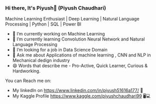 ### Hi there, It's Piyush👋 (Piyush Chaudhari)

Machine Learning Enthusiast | Deep Learning | Natural Language Processing | Python | SQL | Power BI

- 🔭 I’m currently working on Machine Learning
- 🌱 I’m currently learning Convolution Neural Network and Natural Language Processing
- 👯 I’m looking for a job in Data Science Domain
- 💬 Ask me about Applications of machine learning , CNN and NLP in Mechanical dedign industry
- 😄 Words that describe me - Pro-Active, Quick Learner, Curious & Hardworking.


You can Reach me on:
  - My linkedIn on  https://www.linkedin.com/in/piyush51616a177/ 💼
  - My Kaggle Profile   https://www.kaggle.com/piyushchaudhari99 🖥💻


